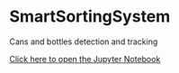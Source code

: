 # SmartSortingSystem
Cans and bottles detection and tracking

[Click here to open the Jupyter Notebook](Untitled.ipynb)
